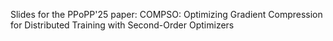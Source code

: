 Slides for the PPoPP'25 paper: COMPSO: Optimizing Gradient Compression for Distributed Training with Second-Order Optimizers 
